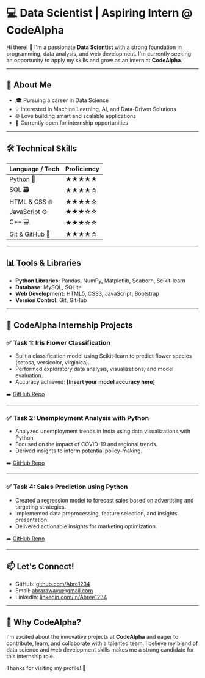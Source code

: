 # 💻 Data Scientist | Aspiring Intern @ CodeAlpha

Hi there! 👋 I'm a passionate **Data Scientist** with a strong foundation in programming, data analysis, and web development. I'm currently seeking an opportunity to apply my skills and grow as an intern at **CodeAlpha**.

---

## 🚀 About Me

- 🎓 Pursuing a career in Data Science
- 💡 Interested in Machine Learning, AI, and Data-Driven Solutions
- 🌐 Love building smart and scalable applications
- 💼 Currently open for internship opportunities

---

## 🛠️ Technical Skills

| Language / Tech | Proficiency |
|-----------------|-------------|
| Python 🐍       | ★★★★★        |
| SQL 🗃️          | ★★★★☆        |
| HTML & CSS 🌐   | ★★★★☆        |
| JavaScript ⚙️   | ★★★☆☆        |
| C++ 💻          | ★★★☆☆        |
| Git & GitHub 🔧 | ★★★★☆        |

---

## 📊 Tools & Libraries

- **Python Libraries:** Pandas, NumPy, Matplotlib, Seaborn, Scikit-learn
- **Database:** MySQL, SQLite
- **Web Development:** HTML5, CSS3, JavaScript, Bootstrap
- **Version Control:** Git, GitHub

---

## 📂 CodeAlpha Internship Projects

### ✅ Task 1: Iris Flower Classification
- Built a classification model using Scikit-learn to predict flower species (setosa, versicolor, virginica).
- Performed exploratory data analysis, visualizations, and model evaluation.
- Accuracy achieved: **[Insert your model accuracy here]**

➡️ [GitHub Repo](https://github.com/Abre1234/CodeAlpha_Iris_Flower_Classification)

---

### ✅ Task 2: Unemployment Analysis with Python
- Analyzed unemployment trends in India using data visualizations with Python.
- Focused on the impact of COVID-19 and regional trends.
- Derived insights to inform potential policy-making.

➡️ [GitHub Repo](https://github.com/Abre1234/CodeAlpha_Unemployment_Analysis)

---

### ✅ Task 4: Sales Prediction using Python
- Created a regression model to forecast sales based on advertising and targeting strategies.
- Implemented data preprocessing, feature selection, and insights presentation.
- Delivered actionable insights for marketing optimization.

➡️ [GitHub Repo](https://github.com/Abre1234/CodeAlpha_Sales_Prediction)

---

## 📫 Let's Connect!

- GitHub: [github.com/Abre1234](https://github.com/Abre1234)
- Email: abrarawayu@gmail.com  
- LinkedIn: [linkedin.com/in/Abree1234](https://linkedin.com/in/Abree1234)

---

## 🌟 Why CodeAlpha?

I'm excited about the innovative projects at **CodeAlpha** and eager to contribute, learn, and collaborate with a talented team. I believe my blend of data science and web development skills makes me a strong candidate for this internship role.

Thanks for visiting my profile! 🙌
